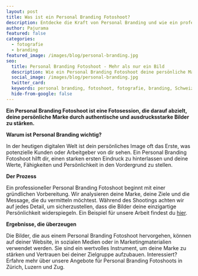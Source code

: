 ```yaml
---
layout: post
title: Was ist ein Personal Branding Fotoshoot?
description: Entdecke die Kraft von Personal Branding und wie ein professioneller Fotoshoot deine Marke stärken kann.
author: Pajurama
featured: false
categories:
  - fotografie
  - branding
featured_image: /images/blog/personal-branding.jpg
seo:
  title: Personal Branding Fotoshoot - Mehr als nur ein Bild
  description: Wie ein Personal Branding Fotoshoot deine persönliche Marke stärkt.
  social_image: /images/blog/personal-branding.jpg
  twitter_card:
  keywords: personal branding, fotoshoot, fotografie, branding, Schweiz, Zürich, Luzern, Zug
  hide-from-google: false
---
```


**Ein Personal Branding Fotoshoot ist eine Fotosession, die darauf abzielt, deine persönliche Marke durch authentische und ausdrucksstarke Bilder zu stärken.**

**Warum ist Personal Branding wichtig?**

In der heutigen digitalen Welt ist dein persönliches Image oft das Erste, was potenzielle Kunden oder Arbeitgeber von dir sehen. Ein Personal Branding Fotoshoot hilft dir, einen starken ersten Eindruck zu hinterlassen und deine Werte, Fähigkeiten und Persönlichkeit in den Vordergrund zu stellen.

**Der Prozess**

Ein professioneller Personal Branding Fotoshoot beginnt mit einer gründlichen Vorbereitung. Wir analysieren deine Marke, deine Ziele und die Message, die du vermitteln möchtest. Während des Shootings achten wir auf jedes Detail, um sicherzustellen, dass die Bilder deine einzigartige Persönlichkeit widerspiegeln. Ein Beispiel für unsere Arbeit findest du [hier](#).

**Ergebnisse, die überzeugen**

Die Bilder, die aus einem Personal Branding Fotoshoot hervorgehen, können auf deiner Website, in sozialen Medien oder in Marketingmaterialien verwendet werden. Sie sind ein wertvolles Instrument, um deine Marke zu stärken und Vertrauen bei deiner Zielgruppe aufzubauen. Interessiert? Erfahre mehr über unsere Angebote für Personal Branding Fotoshoots in Zürich, Luzern und Zug.

